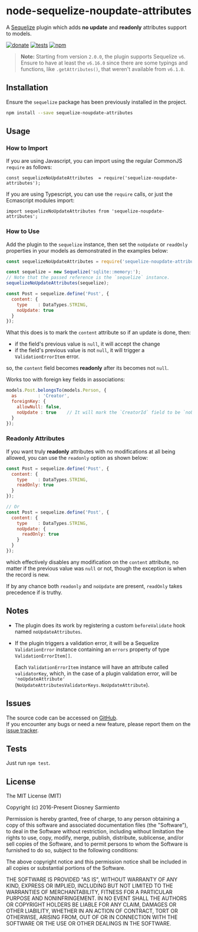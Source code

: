 # node-sequelize-noupdate-attributes

A [Sequelize](https://sequelize.org) plugin which adds **no update** and **readonly** attributes support to models.

[![donate](https://shields.io/badge/ko--fi-donate-ff5f5f?logo=ko-fi&style=for-the-badgeKo-fi)](https://ko-fi.com/diosney)
[![tests](https://github.com/diosney/node-sequelize-noupdate-attributes/actions/workflows/tests.yml/badge.svg?branch=master)](https://github.com/diosney/node-sequelize-noupdate-attributes/actions/workflows/tests.yml)
[![npm](https://img.shields.io/npm/v/sequelize-noupdate-attributes)](https://www.npmjs.com/package/sequelize-noupdate-attributes)

> **Note:** Starting from version `2.0.0`, the plugin supports Sequelize `v6`.
> <br>Ensure to have at least the `v6.16.0` since there are some typings and functions, like `.getAttributes()`, that
> weren't available from `v6.1.0`.

## Installation

Ensure the `sequelize` package has been previously installed in the project.

```sh
npm install --save sequelize-noupdate-attributes
```

## Usage

### How to Import

If you are using Javascript, you can import using the regular CommonJS `require` as follows:

    const sequelizeNoUpdateAttributes  = require('sequelize-noupdate-attributes');

If you are using Typescript, you can use the `require` calls, or just the Ecmascript modules import:

    import sequelizeNoUpdateAttributes from 'sequelize-noupdate-attributes';

### How to Use

Add the plugin to the `sequelize` instance, then set the `noUpdate` or `readOnly` properties in your models
as demonstrated in the examples below:

```js
const sequelizeNoUpdateAttributes = require('sequelize-noupdate-attributes');

const sequelize = new Sequelize('sqlite::memory:');
// Note that the passed reference is the `sequelize` instance.
sequelizeNoUpdateAttributes(sequelize);

const Post = sequelize.define('Post', {
  content: {
    type    : DataTypes.STRING,
    noUpdate: true
  }
});
```

What this does is to mark the `content` attribute so if an update is done, then:

* if the field's previous value is `null`, it will accept the change
* if the field's previous value is not `null`, it will trigger a `ValidationErrorItem` error.

so, the `content` field becomes **readonly** after its becomes not `null`.

Works too with foreign key fields in associations:

```js
models.Post.belongsTo(models.Person, {
  as        : 'Creator',
  foreignKey: {
    allowNull: false,
    noUpdate : true    // It will mark the `CreatorId` field to be `noUpdate`.
  }
});
```

### Readonly Attributes

If you want truly **readonly** attributes with no modifications at all
being allowed, you can use the `readonly` option as shown below:

```js
const Post = sequelize.define('Post', {
  content: {
    type    : DataTypes.STRING,
    readOnly: true
  }
});

// Or
const Post = sequelize.define('Post', {
  content: {
    type    : DataTypes.STRING,
    noUpdate: {
      readOnly: true
    }
  }
});
```

which effectively disables any modification on the `content` attribute,
no matter if the previous value was `null` or not, though the exception is
when the record is new.

If by any chance both `readonly` and `noUpdate` are present, `readOnly` takes precedence if is truthy.

## Notes

- The plugin does its work by registering a custom `beforeValidate` hook named `noUpdateAttributes`.

- If the plugin triggers a validation error, it will be a Sequelize `ValidationError` instance containing an `errors` 
  property of type `ValidationErrorItem[]`. 

  Each `ValidationErrorItem` instance will have an attribute called `validatorKey`, which, in the case of a plugin
  validation error, will be` 'noUpdateAttribute'` (`NoUpdateAttributesValidatorKeys.NoUpdateAttribute`).

## Issues

The source code can be accessed on [GitHub](https://github.com/diosney/node-sequelize-noupdate-attributes).
<br>
If you encounter any bugs or need a new feature, please report them on the
[issue tracker](https://github.com/diosney/node-sequelize-noupdate-attributes/issues).

## Tests

Just run `npm test`.

## License

The MIT License (MIT)

Copyright (c) 2016-Present Diosney Sarmiento

Permission is hereby granted, free of charge, to any person obtaining a copy
of this software and associated documentation files (the "Software"), to deal
in the Software without restriction, including without limitation the rights
to use, copy, modify, merge, publish, distribute, sublicense, and/or sell
copies of the Software, and to permit persons to whom the Software is
furnished to do so, subject to the following conditions:

The above copyright notice and this permission notice shall be included in
all copies or substantial portions of the Software.

THE SOFTWARE IS PROVIDED "AS IS", WITHOUT WARRANTY OF ANY KIND, EXPRESS OR
IMPLIED, INCLUDING BUT NOT LIMITED TO THE WARRANTIES OF MERCHANTABILITY,
FITNESS FOR A PARTICULAR PURPOSE AND NONINFRINGEMENT. IN NO EVENT SHALL THE
AUTHORS OR COPYRIGHT HOLDERS BE LIABLE FOR ANY CLAIM, DAMAGES OR OTHER
LIABILITY, WHETHER IN AN ACTION OF CONTRACT, TORT OR OTHERWISE, ARISING FROM,
OUT OF OR IN CONNECTION WITH THE SOFTWARE OR THE USE OR OTHER DEALINGS IN
THE SOFTWARE.
